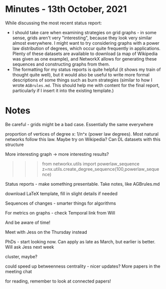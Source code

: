 # Minutes - 13th October, 2021

While discussing the most recent status report:

* I should take care when examining strategies on grid graphs - in some sense, grids aren't very "interesting", because they look very similar almost everywhere. I might want to try considering graphs with a power law distribution of degrees, which occur quite frequently in applications. Plenty of these datasets are available to download (a map of Wikipedia was given as one example), and NetworkX allows for generating these sequences and constructing graphs from them.
* The formatting for my status reports is quite helpful (it shows my train of thought quite well), but it would also be useful to write more formal descriptions of some things such as burn strategies (similar to how I wrote `AGBrules.md`. This should help me with content for the final report, particularly if I insert it into the existing template.) 


# Notes

Be careful - grids might be a bad case. Essentially the same everywhere

proportion of vertices of degree x: 1/n^x (power law degrees). Most natural networks follow this law. Maybe try on Wikipedia? Can DL datasets with this structure 

More interesting graph -> more interesting results?

>>> from networkx.utils import powerlaw_sequence
>>> z=nx.utils.create_degree_sequence(100,powerlaw_sequence)

Status reports - make something presentable. Take notes, like AGBrules.md

download LaTeX template, fill in slight details if needed

Sequences of changes - smarter things for algorithms

For metrics on graphs - check Temporal link from Will

And be aware of time!

Meet with Jess on the Thursday instead

PhDs - start looking now. Can apply as late as March, but earlier is better. Will ask Jess next week

cluster, maybe?

could speed up betweenness centrality - nicer updates? More papers in the meeting chat

for reading, remember to look at connected papers!